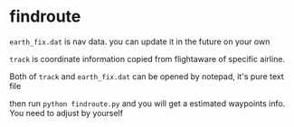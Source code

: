 # findroute

`earth_fix.dat` is nav data. you can update it in the future on your own

`track` is coordinate information copied from flightaware of specific airline.

Both of `track` and `earth_fix.dat` can be opened by notepad, it's pure text file


then run `python findroute.py` and you will get a estimated waypoints info. You need to adjust by yourself

